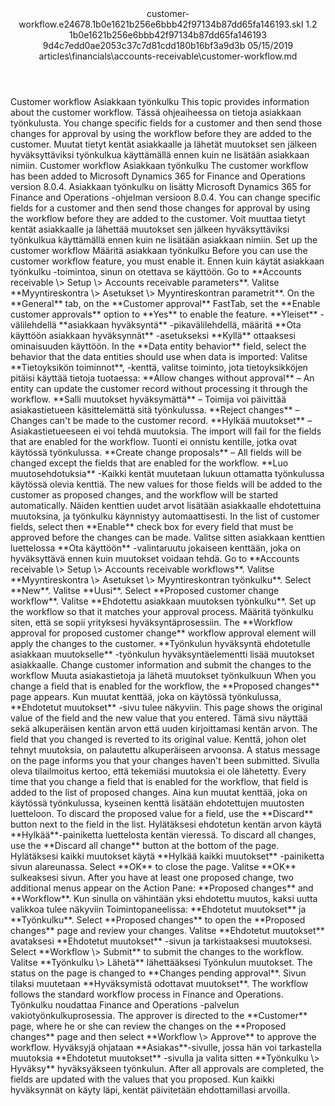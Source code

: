 <?xml version="1.0" encoding="UTF-8"?>
<xliff xmlns:logoport="urn:logoport:xliffeditor:xliff-extras:1.0" xmlns:tilt="urn:logoport:xliffeditor:tilt-non-translatables:1.0" xmlns:xsi="http://www.w3.org/2001/XMLSchema-instance" xmlns="urn:oasis:names:tc:xliff:document:1.2" xmlns:xliffext="urn:microsoft:content:schema:xliffextensions" version="1.2" xsi:schemaLocation="urn:oasis:names:tc:xliff:document:1.2 xliff-core-1.2-transitional.xsd">
  <file datatype="xml" source-language="en-US" original="customer-workflow.md" target-language="fi-FI">
    <header>
      <tool tool-company="Microsoft" tool-version="1.0-7889195" tool-name="mdxliff" tool-id="mdxliff"/>
      <xliffext:skl_file_name>customer-workflow.e24678.1b0e1621b256e6bbb42f97134b87dd65fa146193.skl</xliffext:skl_file_name>
      <xliffext:version>1.2</xliffext:version>
      <xliffext:ms.openlocfilehash>1b0e1621b256e6bbb42f97134b87dd65fa146193</xliffext:ms.openlocfilehash>
      <xliffext:ms.sourcegitcommit>9d4c7edd0ae2053c37c7d81cdd180b16bf3a9d3b</xliffext:ms.sourcegitcommit>
      <xliffext:ms.lasthandoff>05/15/2019</xliffext:ms.lasthandoff>
      <xliffext:ms.openlocfilepath>articles\financials\accounts-receivable\customer-workflow.md</xliffext:ms.openlocfilepath>
    </header>
    <body>
      <group extype="content" id="content">
        <trans-unit xml:space="preserve" translate="yes" id="101" restype="x-metadata">
          <source>Customer workflow</source>
        <target logoport:matchpercent="101" state="translated" state-qualifier="leveraged-tm">Asiakkaan työnkulku</target></trans-unit>
        <trans-unit xml:space="preserve" translate="yes" id="102" restype="x-metadata">
          <source>This topic provides information about the customer workflow.</source>
        <target logoport:matchpercent="101" state="translated" state-qualifier="leveraged-tm">Tässä ohjeaiheessa on tietoja asiakkaan työnkulusta.</target></trans-unit>
        <trans-unit xml:space="preserve" translate="yes" id="103" restype="x-metadata">
          <source>You change specific fields for a customer and then send those changes for approval by using the workflow before they are added to the customer.</source>
        <target logoport:matchpercent="101" state="translated" state-qualifier="leveraged-tm">Muutat tietyt kentät asiakkaalle ja lähetät muutokset sen jälkeen hyväksyttäviksi työnkulkua käyttämällä ennen kuin ne lisätään asiakkaan nimiin.</target></trans-unit>
        <trans-unit xml:space="preserve" translate="yes" id="104">
          <source>Customer workflow</source>
        <target logoport:matchpercent="101" state="translated" state-qualifier="leveraged-tm">Asiakkaan työnkulku</target></trans-unit>
        <trans-unit xml:space="preserve" translate="yes" id="105">
          <source>The customer workflow has been added to Microsoft Dynamics 365 for Finance and Operations version 8.0.4.</source>
        <target logoport:matchpercent="101" state="translated" state-qualifier="leveraged-tm">Asiakkaan työnkulku on lisätty Microsoft Dynamics 365 for Finance and Operations -ohjelman versioon 8.0.4.</target></trans-unit>
        <trans-unit xml:space="preserve" translate="yes" id="106">
          <source>You can change specific fields for a customer and then send those changes for approval by using the workflow before they are added to the customer.</source>
        <target logoport:matchpercent="101" state="translated" state-qualifier="leveraged-tm">Voit muuttaa tietyt kentät asiakkaalle ja lähettää muutokset sen jälkeen hyväksyttäviksi työnkulkua käyttämällä ennen kuin ne lisätään asiakkaan nimiin.</target></trans-unit>
        <trans-unit xml:space="preserve" translate="yes" id="107">
          <source>Set up the customer workflow</source>
        <target logoport:matchpercent="101" state="translated" state-qualifier="leveraged-tm">Määritä asiakkaan työnkulku</target></trans-unit>
        <trans-unit xml:space="preserve" translate="yes" id="108">
          <source>Before you can use the customer workflow feature, you must enable it.</source>
        <target logoport:matchpercent="101" state="translated" state-qualifier="leveraged-tm">Ennen kuin käytät asiakkaan työnkulku -toimintoa, sinun on otettava se käyttöön.</target></trans-unit>
        <trans-unit xml:space="preserve" translate="yes" id="109">
          <source>Go to <bpt id="p1">**</bpt>Accounts receivable <ph id="ph1">\&gt;</ph> Setup <ph id="ph2">\&gt;</ph> Accounts receivable parameters<ept id="p1">**</ept>.</source>
        <target logoport:matchpercent="101" state="translated" state-qualifier="leveraged-tm">Valitse <bpt id="p1">**</bpt>Myyntireskontra <ph id="ph1">\&gt;</ph> Asetukset <ph id="ph2">\&gt;</ph> Myyntireskontran parametrit<ept id="p1">**</ept>.</target></trans-unit>
        <trans-unit xml:space="preserve" translate="yes" id="110">
          <source>On the <bpt id="p1">**</bpt>General<ept id="p1">**</ept> tab, on the <bpt id="p2">**</bpt>Customer approval<ept id="p2">**</ept> FastTab, set the <bpt id="p3">**</bpt>Enable customer approvals<ept id="p3">**</ept> option to <bpt id="p4">**</bpt>Yes<ept id="p4">**</ept> to enable the feature.</source>
        <target logoport:matchpercent="101" state="translated" state-qualifier="leveraged-tm"><bpt id="p1">**</bpt>Yleiset<ept id="p1">**</ept> -välilehdellä <bpt id="p2">**</bpt>asiakkaan hyväksyntä<ept id="p2">**</ept> -pikavälilehdellä, määritä <bpt id="p3">**</bpt>Ota käyttöön asiakkaan hyväksynnät<ept id="p3">**</ept> -asetukseksi <bpt id="p4">**</bpt>Kyllä<ept id="p4">**</ept> ottaaksesi ominaisuuden käyttöön.</target></trans-unit>
        <trans-unit xml:space="preserve" translate="yes" id="111">
          <source>In the <bpt id="p1">**</bpt>Data entity behavior<ept id="p1">**</ept> field, select the behavior that the data entities should use when data is imported:</source>
        <target logoport:matchpercent="101" state="translated" state-qualifier="leveraged-tm">Valitse <bpt id="p1">**</bpt>Tietoyksikön toiminnot<ept id="p1">**</ept>, -kenttä, valitse toiminto, jota tietoyksikköjen pitäisi käyttää tietoja tuotaessa:</target></trans-unit>
        <trans-unit xml:space="preserve" translate="yes" id="112">
          <source><bpt id="p1">**</bpt>Allow changes without approval<ept id="p1">**</ept> – An entity can update the customer record without processing it through the workflow.</source>
        <target logoport:matchpercent="101" state="translated" state-qualifier="leveraged-tm"><bpt id="p1">**</bpt>Salli muutokset hyväksymättä<ept id="p1">**</ept> – Toimija voi päivittää asiakastietueen käsittelemättä sitä työnkulussa.</target></trans-unit>
        <trans-unit xml:space="preserve" translate="yes" id="113">
          <source><bpt id="p1">**</bpt>Reject changes<ept id="p1">**</ept> – Changes can't be made to the customer record.</source>
        <target logoport:matchpercent="101" state="translated" state-qualifier="leveraged-tm"><bpt id="p1">**</bpt>Hylkää muutokset<ept id="p1">**</ept> – Asiakastietueeseen ei voi tehdä muutoksia.</target></trans-unit>
        <trans-unit xml:space="preserve" translate="yes" id="114">
          <source>The import will fail for the fields that are enabled for the workflow.</source>
        <target logoport:matchpercent="101" state="translated" state-qualifier="leveraged-tm">Tuonti ei onnistu kentille, jotka ovat käytössä työnkulussa.</target></trans-unit>
        <trans-unit xml:space="preserve" translate="yes" id="115">
          <source><bpt id="p1">**</bpt>Create change proposals<ept id="p1">**</ept> – All fields will be changed except the fields that are enabled for the workflow.</source>
        <target logoport:matchpercent="101" state="translated" state-qualifier="leveraged-tm"><bpt id="p1">**</bpt>Luo muutosehdotuksia<ept id="p1">**</ept> -Kaikki kentät muutetaan lukuun ottamatta työnkulussa käytössä olevia kenttiä.</target></trans-unit>
        <trans-unit xml:space="preserve" translate="yes" id="116">
          <source>The new values for those fields will be added to the customer as proposed changes, and the workflow will be started automatically.</source>
        <target logoport:matchpercent="101" state="translated" state-qualifier="leveraged-tm">Näiden kenttien uudet arvot lisätään asiakkaalle ehdotettuina muutoksina, ja työnkulku käynnistyy automaattisesti.</target></trans-unit>
        <trans-unit xml:space="preserve" translate="yes" id="117">
          <source>In the list of customer fields, select then <bpt id="p1">**</bpt>Enable<ept id="p1">**</ept> check box for every field that must be approved before the changes can be made.</source>
        <target logoport:matchpercent="101" state="translated" state-qualifier="leveraged-tm">Valitse sitten asiakkaan kenttien luettelossa <bpt id="p1">**</bpt>Ota käyttöön<ept id="p1">**</ept> -valintaruutu jokaiseen kenttään, joka on hyväksyttävä ennen kuin muutokset voidaan tehdä.</target></trans-unit>
        <trans-unit xml:space="preserve" translate="yes" id="118">
          <source>Go to <bpt id="p1">**</bpt>Accounts receivable <ph id="ph1">\&gt;</ph> Setup <ph id="ph2">\&gt;</ph> Accounts receivable workflows<ept id="p1">**</ept>.</source>
        <target logoport:matchpercent="101" state="translated" state-qualifier="leveraged-tm">Valitse <bpt id="p1">**</bpt>Myyntireskontra <ph id="ph1">\&gt;</ph> Asetukset <ph id="ph2">\&gt;</ph> Myyntireskontran työnkulku<ept id="p1">**</ept>.</target></trans-unit>
        <trans-unit xml:space="preserve" translate="yes" id="119">
          <source>Select <bpt id="p1">**</bpt>New<ept id="p1">**</ept>.</source>
        <target logoport:matchpercent="101" state="translated" state-qualifier="leveraged-tm">Valitse <bpt id="p1">**</bpt>Uusi<ept id="p1">**</ept>.</target></trans-unit>
        <trans-unit xml:space="preserve" translate="yes" id="120">
          <source>Select <bpt id="p1">**</bpt>Proposed customer change workflow<ept id="p1">**</ept>.</source>
        <target logoport:matchpercent="101" state="translated" state-qualifier="leveraged-tm">Valitse <bpt id="p1">**</bpt>Ehdotettu asiakkaan muutoksen työnkulku<ept id="p1">**</ept>.</target></trans-unit>
        <trans-unit xml:space="preserve" translate="yes" id="121">
          <source>Set up the workflow so that it matches your approval process.</source>
        <target logoport:matchpercent="101" state="translated" state-qualifier="leveraged-tm">Määritä työnkulku siten, että se sopii yrityksesi hyväksyntäprosessiin.</target></trans-unit>
        <trans-unit xml:space="preserve" translate="yes" id="122">
          <source>The <bpt id="p1">**</bpt>Workflow approval for proposed customer change<ept id="p1">**</ept> workflow approval element will apply the changes to the customer.</source>
        <target logoport:matchpercent="101" state="translated" state-qualifier="leveraged-tm"><bpt id="p1">**</bpt>Työnkulun hyväksyntä ehdotetulle asiakkaan muutokselle<ept id="p1">**</ept> -työnkulun hyväksyntäelementti lisää muutokset asiakkaalle.</target></trans-unit>
        <trans-unit xml:space="preserve" translate="yes" id="123">
          <source>Change customer information and submit the changes to the workflow</source>
        <target logoport:matchpercent="101" state="translated" state-qualifier="leveraged-tm">Muuta asiakastietoja ja lähetä muutokset työnkulkuun</target></trans-unit>
        <trans-unit xml:space="preserve" translate="yes" id="124">
          <source>When you change a field that is enabled for the workflow, the <bpt id="p1">**</bpt>Proposed changes<ept id="p1">**</ept> page appears.</source>
        <target logoport:matchpercent="101" state="translated" state-qualifier="leveraged-tm">Kun muutat kenttää, joka on käytössä työnkulussa, <bpt id="p1">**</bpt>Ehdotetut muutokset<ept id="p1">**</ept> -sivu tulee näkyviin.</target></trans-unit>
        <trans-unit xml:space="preserve" translate="yes" id="125">
          <source>This page shows the original value of the field and the new value that you entered.</source>
        <target logoport:matchpercent="101" state="translated" state-qualifier="leveraged-tm">Tämä sivu näyttää sekä alkuperäisen kentän arvon että uuden kirjoittamasi kentän arvon.</target></trans-unit>
        <trans-unit xml:space="preserve" translate="yes" id="126">
          <source>The field that you changed is reverted to its original value.</source>
        <target logoport:matchpercent="101" state="translated" state-qualifier="leveraged-tm">Kenttä, johon olet tehnyt muutoksia, on palautettu alkuperäiseen arvoonsa.</target></trans-unit>
        <trans-unit xml:space="preserve" translate="yes" id="127">
          <source>A status message on the page informs you that your changes haven't been submitted.</source>
        <target logoport:matchpercent="101" state="translated" state-qualifier="leveraged-tm">Sivulla oleva tilailmoitus  kertoo, että tekemiäsi muutoksia ei ole lähetetty.</target></trans-unit>
        <trans-unit xml:space="preserve" translate="yes" id="128">
          <source>Every time that you change a field that is enabled for the workflow, that field is added to the list of proposed changes.</source>
        <target logoport:matchpercent="101" state="translated" state-qualifier="leveraged-tm">Aina kun muutat kenttää, joka on käytössä työnkulussa, kyseinen kenttä lisätään ehdotettujen muutosten luetteloon.</target></trans-unit>
        <trans-unit xml:space="preserve" translate="yes" id="129">
          <source>To discard the proposed value for a field, use the <bpt id="p1">**</bpt>Discard<ept id="p1">**</ept> button next to the field in the list.</source>
        <target logoport:matchpercent="101" state="translated" state-qualifier="leveraged-tm">Hylätäksesi ehdotetun kentän arvon käytä <bpt id="p1">**</bpt>Hylkää<ept id="p1">**</ept>-painiketta luettelosta kentän vieressä.</target></trans-unit>
        <trans-unit xml:space="preserve" translate="yes" id="130">
          <source>To discard all changes, use the <bpt id="p1">**</bpt>Discard all change<ept id="p1">**</ept> button at the bottom of the page.</source>
        <target logoport:matchpercent="101" state="translated" state-qualifier="leveraged-tm">Hylätäksesi kaikki muutokset käytä <bpt id="p1">**</bpt>Hylkää kaikki muutokset<ept id="p1">**</ept> -painiketta sivun alareunassa.</target></trans-unit>
        <trans-unit xml:space="preserve" translate="yes" id="131">
          <source>Select <bpt id="p1">**</bpt>OK<ept id="p1">**</ept> to close the page.</source>
        <target logoport:matchpercent="101" state="translated" state-qualifier="leveraged-tm">Valitse <bpt id="p1">**</bpt>OK<ept id="p1">**</ept> sulkeaksesi sivun.</target></trans-unit>
        <trans-unit xml:space="preserve" translate="yes" id="132">
          <source>After you have at least one proposed change, two additional menus appear on the Action Pane: <bpt id="p1">**</bpt>Proposed changes<ept id="p1">**</ept> and <bpt id="p2">**</bpt>Workflow<ept id="p2">**</ept>.</source>
        <target logoport:matchpercent="101" state="translated" state-qualifier="leveraged-tm">Kun sinulla on vähintään yksi ehdotettu muutos, kaksi uutta valikkoa tulee näkyviin Toimintopaneelissa: <bpt id="p1">**</bpt>Ehdotetut muutokset<ept id="p1">**</ept> ja <bpt id="p2">**</bpt>Työnkulku<ept id="p2">**</ept>.</target></trans-unit>
        <trans-unit xml:space="preserve" translate="yes" id="133">
          <source>Select <bpt id="p1">**</bpt>Proposed changes<ept id="p1">**</ept> to open the <bpt id="p2">**</bpt>Proposed changes<ept id="p2">**</ept> page and review your changes.</source>
        <target logoport:matchpercent="101" state="translated" state-qualifier="leveraged-tm">Valitse <bpt id="p1">**</bpt>Ehdotetut muutokset<ept id="p1">**</ept> avataksesi <bpt id="p2">**</bpt>Ehdotetut muutokset<ept id="p2">**</ept> -sivun ja tarkistaaksesi muutoksesi.</target></trans-unit>
        <trans-unit xml:space="preserve" translate="yes" id="134">
          <source>Select <bpt id="p1">**</bpt>Workflow <ph id="ph1">\&gt;</ph> Submit<ept id="p1">**</ept> to submit the changes to the workflow.</source>
        <target logoport:matchpercent="101" state="translated" state-qualifier="leveraged-tm">Valitse <bpt id="p1">**</bpt>Työnkulku <ph id="ph1">\&gt;</ph> Lähetä<ept id="p1">**</ept> lähettääksesi Työnkulun muutokset.</target></trans-unit>
        <trans-unit xml:space="preserve" translate="yes" id="135">
          <source>The status on the page is changed to <bpt id="p1">**</bpt>Changes pending approval<ept id="p1">**</ept>.</source>
        <target logoport:matchpercent="101" state="translated" state-qualifier="leveraged-tm">Sivun tilaksi muutetaan <bpt id="p1">**</bpt>Hyväksymistä odottavat muutokset<ept id="p1">**</ept>.</target></trans-unit>
        <trans-unit xml:space="preserve" translate="yes" id="136">
          <source>The workflow follows the standard workflow process in Finance and Operations.</source>
        <target logoport:matchpercent="101" state="translated" state-qualifier="leveraged-tm">Työnkulku noudattaa Finance and Operations -palvelun vakiotyönkulkuprosessia.</target></trans-unit>
        <trans-unit xml:space="preserve" translate="yes" id="137">
          <source>The approver is directed to the <bpt id="p1">**</bpt>Customer<ept id="p1">**</ept> page, where he or she can review the changes on the <bpt id="p2">**</bpt>Proposed changes<ept id="p2">**</ept> page and then select <bpt id="p3">**</bpt>Workflow <ph id="ph1">\&gt;</ph> Approve<ept id="p3">**</ept> to approve the workflow.</source>
        <target logoport:matchpercent="101" state="translated" state-qualifier="leveraged-tm">Hyväksyjä ohjataan <bpt id="p1">**</bpt>Asiakas<ept id="p1">**</ept>-sivulle, jossa hän voi tarkastella muutoksia <bpt id="p2">**</bpt>Ehdotetut muutokset<ept id="p2">**</ept> -sivulla ja valita sitten <bpt id="p3">**</bpt>Työnkulku <ph id="ph1">\&gt;</ph> Hyväksy<ept id="p3">**</ept> hyväksyäkseen työnkulun.</target></trans-unit>
        <trans-unit xml:space="preserve" translate="yes" id="138">
          <source>After all approvals are completed, the fields are updated with the values that you proposed.</source>
        <target logoport:matchpercent="101" state="translated" state-qualifier="leveraged-tm">Kun kaikki hyväksynnät on käyty läpi, kentät päivitetään ehdottamillasi arvoilla.</target></trans-unit>
      </group>
    </body>
  </file>
</xliff>